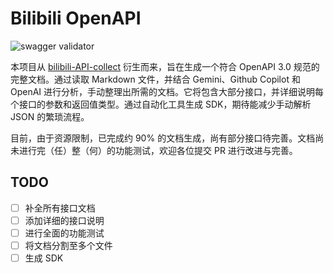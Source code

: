 # Bilibili OpenAPI

![swagger validator](https://validator.swagger.io/validator/?url=https%3A%2F%2Fraw.githubusercontent.com%2FJannchie%2Fbilibili-openapi%2Frefs%2Fheads%2Fmain%2Fapi%2Fmain.yaml&resolve=true&resolveFully=true&validateInternalRefs=true&validateExternalRefs=true&resolveRequestBody=true&resolveCombinators=true&allowEmptyStrings=true&legacyYamlDeserialization=true&inferSchemaType=true&jsonSchemaValidation=true&legacyJsonSchemaValidation=true)

本项目从 [bilibili-API-collect](https://github.com/SocialSisterYi/bilibili-API-collect) 衍生而来，旨在生成一个符合 OpenAPI 3.0 规范的完整文档。通过读取 Markdown 文件，并结合 Gemini、Github Copilot 和 OpenAI 进行分析，手动整理出所需的文档。它将包含大部分接口，并详细说明每个接口的参数和返回值类型。通过自动化工具生成 SDK，期待能减少手动解析 JSON 的繁琐流程。

目前，由于资源限制，已完成约 90% 的文档生成，尚有部分接口待完善。文档尚未进行完（任）整（何）的功能测试，欢迎各位提交 PR 进行改进与完善。

## TODO

- [ ] 补全所有接口文档
- [ ] 添加详细的接口说明
- [ ] 进行全面的功能测试
- [ ] 将文档分割至多个文件
- [ ] 生成 SDK
